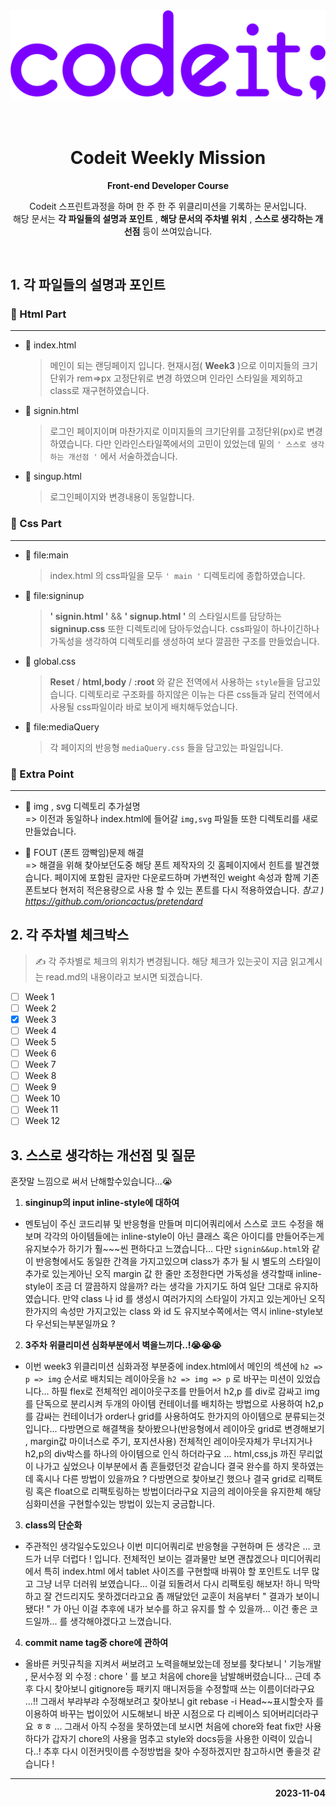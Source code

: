<img src='./img/README.md/codeit.png'>
<br>
<br>
<br>

<h1 style="text-align: center;">Codeit Weekly Mission</h1>
<p style="text-align: center;"><b>Front-end Developer Course</b></p>
<p style="text-align: center;">Codeit 스프린트과정을 하며 한 주 한 주 위클리미션을 기록하는  문서입니다.<br> 해당 문서는 <b>각 파일들의 설명과 포인트</b> , <b>해당 문서의 주차별 위치</b> , <b>스스로 생각하는 개선점</b> 등이 쓰여있습니다. </p>
<br>

## 1. 각 파일들의 설명과 포인트

### 🚀 Html Part

<hr>

- 👀 index.html
  > 메인이 되는 랜딩페이지 입니다. 현재시점( **Week3** )으로 이미지들의 크기단위가 rem=>px 고정단위로 변경 하였으며 인라인 스타일을 제외하고 class로 재구현하였습니다.
- 👀 signin.html

  > 로그인 페이지이며 마찬가지로 이미지들의 크기단위를 고정단위(px)로 변경하였습니다. 다만 인라인스타일쪽에서의 고민이 있었는데 밑의 `' 스스로 생각하는 개선점 '` 에서 서술하겠습니다.

- 👀 singup.html
  > 로그인페이지와 변경내용이 동일합니다.

### 🚀 Css Part

<hr>

- 👀 file:main

  > index.html 의 css파일을 모두 `' main '` 디렉토리에 종합하였습니다.

- 👀 file:signinup

  > **' signin.html '** && **' signup.html '** 의 스타일시트를 담당하는 **signinup.css** 또한 디렉토리에 담아두었습니다. css파일이 하나이긴하나 가독성을 생각하여 디렉토리를 생성하여 보다 깔끔한 구조를 만들었습니다.

- 👀 global.css

  > **Reset** / **html,body** / **:root** 와 같은 전역에서 사용하는 `style`들을 담고있습니다. 디렉토리로 구조화를 하지않은 이뉴는 다른 css들과 달리 전역에서 사용될 css파일이라 바로 보이게 배치해두었습니다.

- 👀 file:mediaQuery
  > 각 페이지의 반응형 `mediaQuery.css` 들을 담고있는 파일입니다.

### 🚀 Extra Point

<hr>

- 👀 img , svg 디렉토리 추가설명  
  => 이전과 동일하나 index.html에 들어갈 `img,svg` 파일들 또한 디렉토리를 새로 만들었습니다.

- 👀 FOUT (폰트 깜빡임)문제 해결  
  => 해결을 위해 찾아보던도중 해당 폰트 제작자의 깃 홈페이지에서 힌트를 발견했습니다.
  페이지에 포함된 글자만 다운로드하며 가변적인 weight 속성과 함께 기존 폰트보다 현저히 적은용량으로 사용 할 수 있는 폰트를 다시 적용하였습니다.
  _참고 ) https://github.com/orioncactus/pretendard_

## 2. 각 주차별 체크박스

> ✍️ 각 주차별로 체크의 위치가 변경됩니다. 해당 체크가 있는곳이 지금 읽고계시는 read.md의 내용이라고 보시면 되겠습니다.

- [ ] Week 1
- [ ] Week 2
- [x] Week 3
- [ ] Week 4
- [ ] Week 5
- [ ] Week 6
- [ ] Week 7
- [ ] Week 8
- [ ] Week 9
- [ ] Week 10
- [ ] Week 11
- [ ] Week 12

## 3. 스스로 생각하는 개선점 및 질문

혼잣말 느낌으로 써서 난해할수있습니다...😭

1. **singinup의 input inline-style에 대하여**

- 멘토님이 주신 코드리뷰 및 반응형을 만들며 미디어쿼리에서 스스로 코드 수정을 해보며 각각의 아이템들에는 inline-style이 아닌 클래스 혹은 아이디를 만들어주는게 유지보수가 하기가 훨~~~씬 편하다고 느꼈습니다... 다만 `signin&&up.html`와 같이 반응형에서도 동일한 간격을 가지고있으며 class가 추가 될 시 별도의 스타일이 추가로 있는게아닌 오직 margin 값 한 줄만 조정한다면 가독성을 생각할때 inline-style이 조금 더 깔끔하지 않을까? 라는 생각을 가지기도 하여 일단 그대로 유지하였습니다. 만약 class 나 id 를 생성시 여러가지의 스타일이 가지고 있는게아닌 오직 한가지의 속성만 가지고있는 class 와 id 도 유지보수쪽에서는 역시 inline-style보다 우선되는부분일까요 ?

2. **3주차 위클리미션 심화부분에서 벽을느끼다..!😭😭😭**

- 이번 week3 위클리미션 심화과정 부분중에 index.html에서 메인의 섹션에 `h2 => p => img` 순서로 배치되는 레이아웃을 `h2 => img => p` 로 바꾸는 미션이 있었습니다... 하필 flex로 전체적인 레이아웃구조를 만들어서 h2,p 를 div로 감싸고 img를 단독으로 분리시켜 두개의 아이템 컨테이너를 배치하는 방법으로 사용하여 h2,p 를 감싸는 컨테이너가 order나 grid를 사용하여도 한가지의 아이템으로 분류되는것입니다... 다방면으로 해결책을 찾아봤으나(반응형에서 레이아웃 grid로 변경해보기 , margin값 마이너스로 주기, 포지션사용) 전체적인 레이아웃자체가 무너지거나 h2,p의 div박스를 하나의 아이템으로 인식 하더라구요 ... html,css,js 까진 무리없이 나가고 싶었으나 이부분에서 좀 흔들렸던것 같습니다 결국 완수를 하지 못하였는데 혹시나 다른 방법이 있을까요 ? 다방면으로 찾아보긴 했으나 결국 grid로 리팩토링 혹은 float으로 리팩토링하는 방법이더라구요 지금의 레이아웃을 유지한체 해당 심화미션을 구현할수있는 방법이 있는지 궁금합니다.

3. **class의 단순화**

- 주관적인 생각일수도있으나 이번 미디어쿼리로 반응형을 구현하며 든 생각은 ... 코드가 너무 더럽다 ! 입니다. 전체적인 보이는 결과물만 보면 괜찮겠으나 미디어쿼리에서 특히 index.html 에서 tablet 사이즈를 구현할때 바꿔야 할 포인트도 너무 많고 그냥 너무 더러워 보였습니다... 이걸 되돌려서 다시 리팩토링 해보자! 하니 막막하고 잘 건드리지도 못하겠더라고요 좀 깨달았던 교훈이 처음부터 " 결과가 보이니 됐다! " 가 아닌 이걸 추후에 내가 보수를 하고 유지를 할 수 있을까... 이건 좋은 코드일까... 를 생각해야겠다고 느꼈습니다.

4. **commit name tag중 chore에 관하여**

- 올바른 커밋규칙을 지켜서 써보려고 노력을해보았는데 정보를 찾다보니 ' 기능개발 , 문서수정 외 수정 : chore ' 를 보고 처음에 chore을 남발해버렸습니다... 근데 추후 다시 찾아보니 gitignore등 패키지 매니저등을 수정할때 쓰는 이름이더라구요 ...!! 그래서 부랴부랴 수정해보려고 찾아보니 git rebase -i Head~~표시할숫자 를 이용하여 바꾸는 법이있어 시도해보니 바꾼 시점으로 다 리베이스 되어버리더라구요 ㅎㅎ ... 그래서 아직 수정을 못하였는데 보시면 처음에 chore와 feat fix만 사용하다가 갑자기 chore의 사용을 멈추고 style와 docs등을 사용한 이력이 있습니다..! 추후 다시 이전커밋이름 수정방법을 찾아 수정하겠지만 참고하시면 좋을것 같습니다 !

<hr>
<p style="text-align: right;"><b>2023-11-04</b></p>
